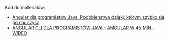 Kod do materiałów:
* [Angular dla programistów Java. Podobieństwa dzięki, którym szybko się go nauczysz](https://bykowski.pl/angular-dla-programistow-java-podobienstwa-dzieki-ktorym-szybko-sie-go-nauczysz)
* [ANGULAR CLI DLA PROGRAMISTÓW JAVA - ANGULAR W 45 MIN - WIDEO](https://youtu.be/m7J-7ka8neU)
